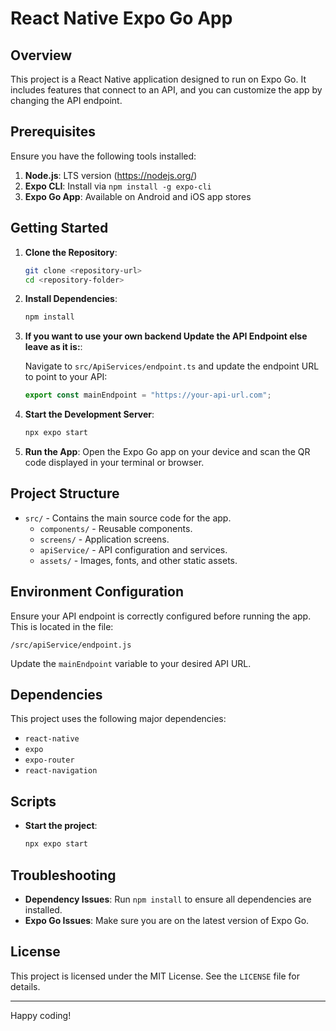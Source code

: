 # React Native Expo Go App

## Overview
This project is a React Native application designed to run on Expo Go. It includes features that connect to an API, and you can customize the app by changing the API endpoint.

## Prerequisites
Ensure you have the following tools installed:

1. **Node.js**: LTS version (https://nodejs.org/)
2. **Expo CLI**: Install via `npm install -g expo-cli`
3. **Expo Go App**: Available on Android and iOS app stores

## Getting Started

1. **Clone the Repository**:
   ```bash
   git clone <repository-url>
   cd <repository-folder>
   ```

2. **Install Dependencies**:
   ```bash
   npm install
   ```

3. **If you want to use your own backend Update the API Endpoint else leave as it is:**:

   
   Navigate to `src/ApiServices/endpoint.ts`  and update the endpoint URL to point to your API:
   ```javascript
   export const mainEndpoint = "https://your-api-url.com";
   ```

5. **Start the Development Server**:
   ```bash
   npx expo start
   ```

6. **Run the App**:
   Open the Expo Go app on your device and scan the QR code displayed in your terminal or browser.

## Project Structure

- `src/` - Contains the main source code for the app.
  - `components/` - Reusable components.
  - `screens/` - Application screens.
  - `apiService/` - API configuration and services.
  - `assets/` - Images, fonts, and other static assets.

## Environment Configuration

Ensure your API endpoint is correctly configured before running the app. This is located in the file:
```
/src/apiService/endpoint.js
```

Update the `mainEndpoint` variable to your desired API URL.

## Dependencies
This project uses the following major dependencies:

- `react-native`
- `expo`
- `expo-router`
- `react-navigation`

## Scripts

- **Start the project**:
  ```bash
  npx expo start
  ```



## Troubleshooting

- **Dependency Issues**: Run `npm install` to ensure all dependencies are installed.
- **Expo Go Issues**: Make sure you are on the latest version of Expo Go.

## License
This project is licensed under the MIT License. See the `LICENSE` file for details.

---

Happy coding!

